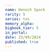 ```yaml
---
name: Henoch Spock
rarity: 5
series: tos
memory_alpha:
bigbook_tier: 5
in_portal:
date: 25/09/2024
published: true
---
```



